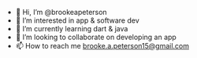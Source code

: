 - 👋 Hi, I’m @brookeapeterson
- 👀 I’m interested in app & software dev
- 🌱 I’m currently learning dart & java
- 💞️ I’m looking to collaborate on developing an app
- 📫 How to reach me brooke.a.peterson15@gmail.com

<!---
brookeapeterson/brookeapeterson is a ✨ special ✨ repository because its `README.md` (this file) appears on your GitHub profile.
You can click the Preview link to take a look at your changes.
--->
